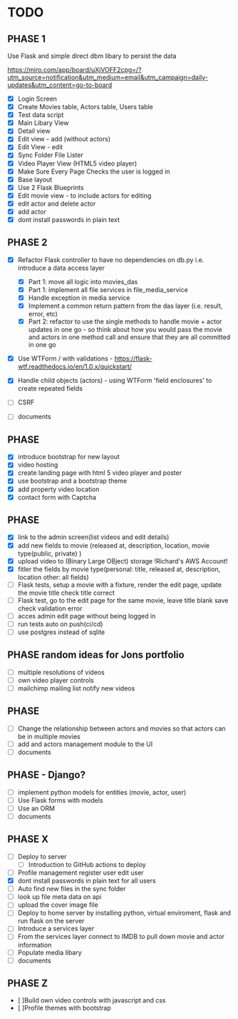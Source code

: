 # TODO

## PHASE 1

Use Flask and simple direct dbm libary to persist the data

https://miro.com/app/board/uXjVOFF2cpg=/?utm_source=notification&utm_medium=email&utm_campaign=daily-updates&utm_content=go-to-board

- [x] Login Screen
- [x] Create Movies table, Actors table, Users table
- [x] Test data script
- [x] Main Libary View
- [x] Detail view
- [x] Edit view - add (without actors)
- [x] Edit View - edit
- [x] Sync Folder File Lister
- [x] Video Player View (HTML5 video player)
- [x] Make Sure Every Page Checks the user is logged in
- [x] Base layout
- [x] Use 2 Flask Blueprints
- [x] Edit movie view - to include actors for editing
- [x] edit actor and delete actor
- [x] add actor
- [x] dont install passwords in plain text

## PHASE 2

- [x] Refactor Flask controller to have no dependencies on db.py i.e. introduce a data access layer
  - [x] Part 1: move all logic into movies_das
  - [x] Part 1: implement all file services in file_media_service
  - [x] Handle exception in media service
  - [x] Implement a common return pattern from the das layer (i.e. result, error, etc)
  - [x] Part 2: refactor to use the single methods to handle movie + actor updates in one go -
        so think about how you would pass the movie and actors in one method call and ensure that they are all
        committed in one go
- [x] Use WTForm / with validations - https://flask-wtf.readthedocs.io/en/1.0.x/quickstart/
- [x] Handle child objects (actors) - using WTForm 'field enclosures' to create repeated fields

- [ ] CSRF
- [ ] documents

## PHASE

- [x] introduce bootstrap for new layout
- [x] video hosting
- [x] create landing page with html 5 video player and poster
- [x] use bootstrap and a bootstrap theme
- [x] add property video location
- [x] contact form with Captcha

## PHASE

- [x] link to the admin screen(list videos and edit details)
- [x] add new fields to movie (released at, description, location, movie type(public, private) )
- [x] upload video to (Binary Large OBject) storage !Richard's AWS Account!
- [x] fitler the fields by movie type(personal: title, released at, description, location other: all fields)
- [ ] Flask tests, setup a movie with a fixture, render the edit page, update the movie title check title correct
- [ ] Flask test, go to the edit page for the same movie, leave title blank save check validation error
- [ ] acces admin edit page without being logged in
- [ ] run tests auto on push(ci/cd)
- [ ] use postgres instead of sqlite

## PHASE random ideas for Jons portfolio

- [ ] multiple resolutions of videos
- [ ] own video player controls
- [ ] mailchimp mailing list notify new videos

## PHASE

- [ ] Change the relationship between actors and movies so that actors can be in multiple movies
- [ ] add and actors management module to the UI
- [ ] documents

## PHASE - Django?

- [ ] implement python models for entities (movie, actor, user)
- [ ] Use Flask forms with models
- [ ] Use an ORM
- [ ] documents

## PHASE X

- [ ] Deploy to server
  - [ ] Introduction to GitHub actions to deploy
- [ ] Profile management register user edit user
- [x] dont install passwords in plain text for all users
- [ ] Auto find new files in the sync folder
- [ ] look up file meta data on api
- [ ] upload the cover image file
- [ ] Deploy to home server by installing python, virtual enviroment, flask and run flask on the server
- [ ] Introduce a services layer
- [ ] From the services layer connect to IMDB to pull down movie and actor information
- [ ] Populate media libary
- [ ] documents

## PHASE Z

- [ ]Build own video controls with javascript and css
- [ ]Profile themes with bootstrap

